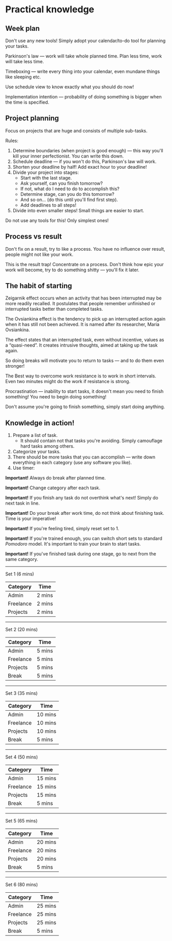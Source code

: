 # Practical knowledge

## Week plan

Don't use any new tools! Simply adopt your calendar/to-do tool for planning your tasks.

Parkinson's law — work will take whole planned time. Plan less time, work will take less time.

Timeboxing — write every thing into your calendar, even mundane things like sleeping etc.

Use schedule view to know exactly what you should do now!

Implementation intention — probability of doing something is bigger when the time is specified.

## Project planning

Focus on projects that are huge and consists of multiple sub-tasks.

Rules:
1. Determine boundaries (when project is good enough) — this way you'll kill your inner perfectionist. You can write this down.
2. Schedule deadline — if you won't do this, Parkinson's law will work.
3. Shorten your deadline by half! Add exact hour to your deadline!
4. Divide your project into stages:
    * Start with the last stage.
    * Ask yourself, can you finish tomorrow?
    * If not, what do I need to do to accomplish this?
    * Determine stage, can you do this tomorrow?
    * And so on... (do this until you'll find first step).
    * Add deadlines to all steps!
5. Divide into even smaller steps! Small things are easier to start.

Do not use any tools for this! Only simplest ones!

## Process vs result

Don't fix on a result, try to like a process. You have no influence over result, people might not like your work.

This is the result trap! Concentrate on a process. Don't think how epic your work will become, try to do something shitty — you'll fix it later.

## The habit of starting

Zeigarnik effect occurs when an activity that has been interrupted may be more readily recalled. It postulates that people remember unfinished or interrupted tasks better than completed tasks.

The Ovsiankina effect is the tendency to pick up an interrupted action again when it has still not been achieved. It is named after its researcher, Maria Ovsiankina.

The effect states that an interrupted task, even without incentive, values as a “quasi-need”. It creates intrusive thoughts, aimed at taking up the task again.

So doing breaks will motivate you to return to tasks — and to do them even stronger!

The Best way to overcome work resistance is to work in short intervals. Even two minutes might do the work if resistance is strong.

Procrastination — inability to start tasks, it doesn't mean you need to finish something! You need to begin doing something!

Don't assume you're going to finish something, simply start doing anything.

## Knowledge in action!

1. Prepare a list of task.
    * It should contain not that tasks you're avoiding. Simply camouflage hard tasks among others.
2. Categorize your tasks.
3. There should be more tasks that you can accomplish — write down everything in each category (use any software you like).
4. Use timer:

__Important!__ Always do break after planned time.

__Important!__ Change category after each task.

__Important!__ If you finish any task do not overthink what's next! Simply do next task in line.

__Important!__ Do your break after work time, do not think about finishing task. Time is your imperative!

__Important!__ If you're feeling tired, simply reset set to 1.

__Important!__ If you're trained enough, you can switch short sets to standard _Pomodoro_ model. It's important to train your brain to start tasks.

__Important!__ If you've finished task during one stage, go to next from the same category.

---

Set 1 (6 mins)

| Category | Time |
|---|---|
| Admin |  2 mins |
| Freelance | 2 mins |
| Projects | 2 mins |

---

Set 2 (20 mins)

| Category | Time |
|---|---|
| Admin |  5 mins |
| Freelance | 5 mins |
| Projects | 5 mins |
| Break | 5 mins |

---

Set 3 (35 mins)

| Category | Time |
|---|---|
| Admin |  10 mins |
| Freelance | 10 mins |
| Projects | 10 mins |
| Break | 5 mins |

---

Set 4 (50 mins)

| Category | Time |
|---|---|
| Admin |  15 mins |
| Freelance | 15 mins |
| Projects | 15 mins |
| Break | 5 mins |

---

Set 5 (65 mins)

| Category | Time |
|---|---|
| Admin |  20 mins |
| Freelance | 20 mins |
| Projects | 20 mins |
| Break | 5 mins |

---

Set 6 (80 mins)

| Category | Time |
|---|---|
| Admin |  25 mins |
| Freelance | 25 mins |
| Projects | 25 mins |
| Break | 5 mins |
